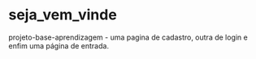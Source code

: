 # seja_vem_vinde
projeto-base-aprendizagem - uma pagina de cadastro, outra de login e enfim uma página de entrada.
